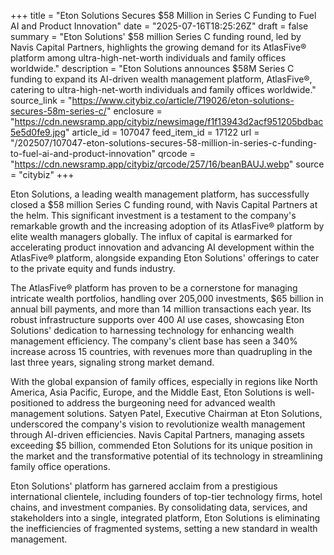 +++
title = "Eton Solutions Secures $58 Million in Series C Funding to Fuel AI and Product Innovation"
date = "2025-07-16T18:25:26Z"
draft = false
summary = "Eton Solutions' $58 million Series C funding round, led by Navis Capital Partners, highlights the growing demand for its AtlasFive® platform among ultra-high-net-worth individuals and family offices worldwide."
description = "Eton Solutions announces $58M Series C funding to expand its AI-driven wealth management platform, AtlasFive®, catering to ultra-high-net-worth individuals and family offices worldwide."
source_link = "https://www.citybiz.co/article/719026/eton-solutions-secures-58m-series-c/"
enclosure = "https://cdn.newsramp.app/citybiz/newsimage/f1f13943d2acf951205bdbac5e5d0fe9.jpg"
article_id = 107047
feed_item_id = 17122
url = "/202507/107047-eton-solutions-secures-58-million-in-series-c-funding-to-fuel-ai-and-product-innovation"
qrcode = "https://cdn.newsramp.app/citybiz/qrcode/257/16/beanBAUJ.webp"
source = "citybiz"
+++

<p>Eton Solutions, a leading wealth management platform, has successfully closed a $58 million Series C funding round, with Navis Capital Partners at the helm. This significant investment is a testament to the company's remarkable growth and the increasing adoption of its AtlasFive® platform by elite wealth managers globally. The influx of capital is earmarked for accelerating product innovation and advancing AI development within the AtlasFive® platform, alongside expanding Eton Solutions' offerings to cater to the private equity and funds industry.</p><p>The AtlasFive® platform has proven to be a cornerstone for managing intricate wealth portfolios, handling over 205,000 investments, $65 billion in annual bill payments, and more than 14 million transactions each year. Its robust infrastructure supports over 400 AI use cases, showcasing Eton Solutions' dedication to harnessing technology for enhancing wealth management efficiency. The company's client base has seen a 340% increase across 15 countries, with revenues more than quadrupling in the last three years, signaling strong market demand.</p><p>With the global expansion of family offices, especially in regions like North America, Asia Pacific, Europe, and the Middle East, Eton Solutions is well-positioned to address the burgeoning need for advanced wealth management solutions. Satyen Patel, Executive Chairman at Eton Solutions, underscored the company's vision to revolutionize wealth management through AI-driven efficiencies. Navis Capital Partners, managing assets exceeding $5 billion, commended Eton Solutions for its unique position in the market and the transformative potential of its technology in streamlining family office operations.</p><p>Eton Solutions' platform has garnered acclaim from a prestigious international clientele, including founders of top-tier technology firms, hotel chains, and investment companies. By consolidating data, services, and stakeholders into a single, integrated platform, Eton Solutions is eliminating the inefficiencies of fragmented systems, setting a new standard in wealth management.</p>